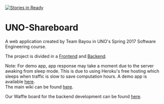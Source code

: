 [![Stories in Ready](https://badge.waffle.io/team-bayou/UNO-Shareboard.png?label=ready&title=Ready)](https://waffle.io/team-bayou/UNO-Shareboard)
# UNO-Shareboard
A web application created by Team Bayou in UNO's Spring 2017 Software Engineering course.

The project is divided in a [Frontend](https://github.com/team-bayou/UNO-Shareboard-WebApp) and [Backend](https://github.com/team-bayou/UNO-Shareboard).

Note: For demo app, app response may take a moment due to the server awaking from sleep mode. This is due to using Heroku's free hosting which sleeps when traffic is slow to save computation hours.
A demo app is available [here](https://uno-shareboard-webapp-staging.herokuapp.com/).  
The main wiki can be found [here](https://github.com/team-bayou/UNO-Shareboard/wiki).

Our Waffle board for the backend development can be found [here](https://waffle.io/team-bayou/UNO-Shareboard).
